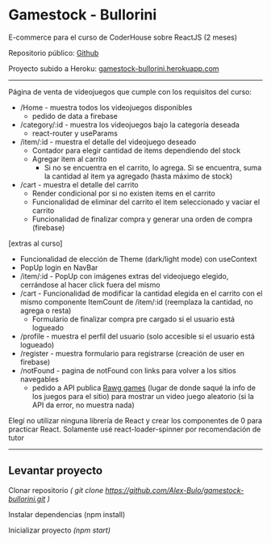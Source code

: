 # Gamestock - Bullorini
E-commerce para el curso de CoderHouse sobre ReactJS (2 meses)

Repositorio público: [Github](https://github.com/Alex-Bulo/gamestock-bullorini)

Proyecto subido a Heroku: [gamestock-bullorini.herokuapp.com](http://gamestock-bullorini.herokuapp.com/)
***

Página de venta de videojuegos que cumple con los requisitos del curso:
 - /Home - muestra todos los videojuegos disponibles 
	 - pedido de data a firebase
 - /category/:id - muestra los videojuegos bajo la categoría deseada
	 - react-router y useParams
 - /item/:id - muestra el detalle del videojuego deseado
	 - Contador para elegir cantidad de items dependiendo del stock
	 - Agregar item al carrito 
		 - Si no se encuentra en el carrito, lo agrega. Si se encuentra, suma la cantidad al item ya agregado (hasta máximo de stock)
- /cart - muestra el detalle del carrito
	 - Render condicional por si no existen items en el carrito
	 - Funcionalidad de eliminar del carrito el item seleccionado y vaciar el carrito
	 - Funcionalidad de finalizar compra y generar una orden de compra (firebase)

[extras al curso]
- Funcionalidad de elección de Theme (dark/light mode) con useContext
- PopUp login en NavBar
- /item/:id - PopUp con imágenes extras del videojuego elegido, cerrándose al hacer click fuera del mismo
- /cart - Funcionalidad de modificar la cantidad elegida en el carrito con el mismo componente ItemCount de /item/:id (reemplaza la cantidad, no agrega o resta)
	- Formulario de finalizar compra pre cargado si el usuario está logueado
- /profile - muestra el perfil del usuario (solo accesible si el usuario está logueado)
- /register - muestra formulario para registrarse (creación de user en firebase)
- /notFound - pagina de notFound con links para volver a los sitios navegables
	- pedido a API publica [Rawg games](https://rawg.io/apidocs) (lugar de donde saqué la info de los juegos para el sitio) para mostrar un video juego aleatorio (si la API da error, no muestra nada)

Elegí no utilizar ninguna librería de React y crear los componentes de 0 para practicar React. 
Solamente usé react-loader-spinner por recomendación de tutor
***

## Levantar proyecto

Clonar repositorio *( git clone https://github.com/Alex-Bulo/gamestock-bullorini.git )*

Instalar dependencias (npm install)

Inicializar proyecto *(npm start)*

